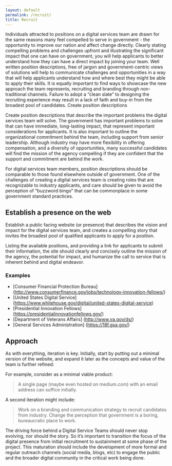 ```yaml
---
layout: default
permalink: /recruit/
title: Recruit
---
```


Individuals attracted to positions on a digital services team are drawn for the
same reasons many feel compelled to serve in government - the opportunity to
improve our nation  and affect change directly. Clearly stating compelling
problems and challenges upfront and illustrating the significant impact that
one can have on government, you will help applicants to better understand how
they can have a direct impact by joining your team. Well written position
descriptions, free of jargon and government-centric views of solutions will
help to communicate challenges and opportunities in a way that will help
applicants understand how and where best they might be able to apply their
skills. It is equally important to find ways to showcase the new approach the
team represents, recruiting and branding through non-traditional channels.
Failure to adopt a “clean slate” to designing the recruiting experience may
result in a lack of faith and buy-in from the broadest pool of candidates.
Create position descriptions

Create position descriptions that describe the important problems the digital
services team will solve. The government has  important problems to solve that
can have immediate, long-lasting impact, that represent important
considerations for applicants. It is also important to outline the
organizational commitment behind the team, including support from senior
leadership. Although industry may have more flexibility in offering
compensation, and a diversity of opportunities, many successful candidates will
find the mission of the agency compelling if they are confident that the
support and commitment are behind the work. 

For digital services team members, position descriptions should be comparable
to those found elsewhere outside of government. One of the challenges of
creating a digital services team is creating roles that are recognizable to
industry applicants, and care should be given to avoid the perception of
“buzzword bingo” that can be commonplace in some government standard practices.  

## Establish a presence on the web

Establish a public facing website (or presence) that describes the vision and
impact for the digital services team, and creates a compelling story that
invites the broadest pool of qualified applicants to apply for a position. 

Listing the available positions, and providing a link for applicants to submit
their information, the site should clearly and concisely outline the mission of
the agency, the potential for impact, and humanize the call to service that is
inherent behind and digital endeavor. 

### Examples

* [Consumer Financial Protection Bureau] (http://www.consumerfinance.gov/jobs/technology-innovation-fellows/)
* [United States Digital Service] (https://www.whitehouse.gov/digital/united-states-digital-service)
* [Presidential Innovation Fellows] (https://presidentialinnovationfellows.gov/)
* [Department of Veterans Affairs] (http://www.va.gov/ds/)
* [General Services Administration] (https://18f.gsa.gov/)

## Approach 

As with everything, iteration is key. Initially, start by putting out a minimal
version of the website, and expand it later as the concepts and value of the
team is further refined: 

For example, consider as a minimal viable product: 

> A single page (maybe even hosted on medium.com) with an email address can suffice initially. 

A second iteration might include: 

> Work on a branding and communication strategy to recruit candidates from industry. Change the perception that government is a boring, bureaucratic place to work. 

The driving force behind a Digital Service Teams should never stop evolving,
nor should the story. So it’s important to transition the focus of the digital
presence from initial recruitment to sustainment at some phase of the project.
This maturation should include the development of more formal and regular
outreach channels (social media, blogs, etc) to engage the public and the
broader digital community in the critical work being done.

